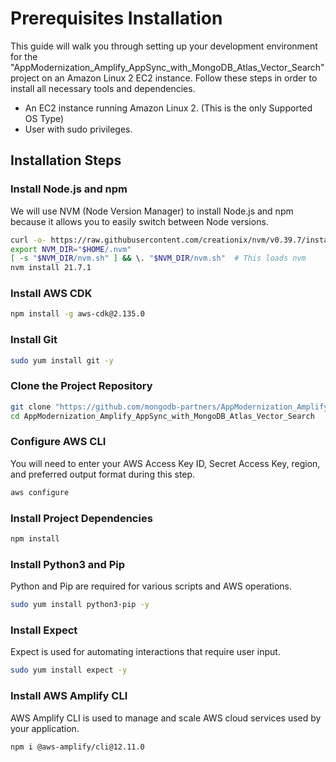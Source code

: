 # Prerequisites Installation

This guide will walk you through setting up your development environment for the "AppModernization_Amplify_AppSync_with_MongoDB_Atlas_Vector_Search" project on an Amazon Linux 2 EC2 instance. Follow these steps in order to install all necessary tools and dependencies.
- An EC2 instance running Amazon Linux 2. (This is the only Supported OS Type)
- User with sudo privileges.

## Installation Steps

### Install Node.js and npm

We will use NVM (Node Version Manager) to install Node.js and npm because it allows you to easily switch between Node versions.

```bash
curl -o- https://raw.githubusercontent.com/creationix/nvm/v0.39.7/install.sh | bash
export NVM_DIR="$HOME/.nvm"
[ -s "$NVM_DIR/nvm.sh" ] && \. "$NVM_DIR/nvm.sh"  # This loads nvm
nvm install 21.7.1
```

### Install AWS CDK

```bash
npm install -g aws-cdk@2.135.0
```

### Install Git

```bash
sudo yum install git -y
```

### Clone the Project Repository

```bash
git clone "https://github.com/mongodb-partners/AppModernization_Amplify_AppSync_with_MongoDB_Atlas_Vector_Search.git"
cd AppModernization_Amplify_AppSync_with_MongoDB_Atlas_Vector_Search
```

### Configure AWS CLI

You will need to enter your AWS Access Key ID, Secret Access Key, region, and preferred output format during this step.

```bash
aws configure
```

### Install Project Dependencies

```bash
npm install
```

### Install Python3 and Pip

Python and Pip are required for various scripts and AWS operations.

```bash
sudo yum install python3-pip -y
```

### Install Expect

Expect is used for automating interactions that require user input.

```bash
sudo yum install expect -y
```

### Install AWS Amplify CLI

AWS Amplify CLI is used to manage and scale AWS cloud services used by your application.

```bash
npm i @aws-amplify/cli@12.11.0
```